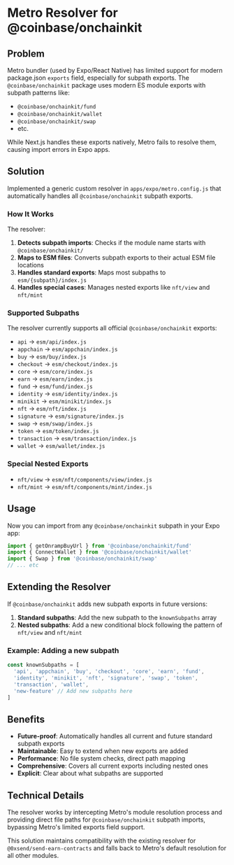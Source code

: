 # Metro Resolver for @coinbase/onchainkit

## Problem

Metro bundler (used by Expo/React Native) has limited support for modern package.json `exports` field, especially for subpath exports. The `@coinbase/onchainkit` package uses modern ES module exports with subpath patterns like:

- `@coinbase/onchainkit/fund`
- `@coinbase/onchainkit/wallet`
- `@coinbase/onchainkit/swap`
- etc.

While Next.js handles these exports natively, Metro fails to resolve them, causing import errors in Expo apps.

## Solution

Implemented a generic custom resolver in `apps/expo/metro.config.js` that automatically handles all `@coinbase/onchainkit` subpath exports.

### How It Works

The resolver:

1. **Detects subpath imports**: Checks if the module name starts with `@coinbase/onchainkit/`
2. **Maps to ESM files**: Converts subpath exports to their actual ESM file locations
3. **Handles standard exports**: Maps most subpaths to `esm/{subpath}/index.js`
4. **Handles special cases**: Manages nested exports like `nft/view` and `nft/mint`

### Supported Subpaths

The resolver currently supports all official `@coinbase/onchainkit` exports:

- `api` → `esm/api/index.js`
- `appchain` → `esm/appchain/index.js`
- `buy` → `esm/buy/index.js`
- `checkout` → `esm/checkout/index.js`
- `core` → `esm/core/index.js`
- `earn` → `esm/earn/index.js`
- `fund` → `esm/fund/index.js`
- `identity` → `esm/identity/index.js`
- `minikit` → `esm/minikit/index.js`
- `nft` → `esm/nft/index.js`
- `signature` → `esm/signature/index.js`
- `swap` → `esm/swap/index.js`
- `token` → `esm/token/index.js`
- `transaction` → `esm/transaction/index.js`
- `wallet` → `esm/wallet/index.js`

### Special Nested Exports

- `nft/view` → `esm/nft/components/view/index.js`
- `nft/mint` → `esm/nft/components/mint/index.js`

## Usage

Now you can import from any `@coinbase/onchainkit` subpath in your Expo app:

```typescript
import { getOnrampBuyUrl } from '@coinbase/onchainkit/fund'
import { ConnectWallet } from '@coinbase/onchainkit/wallet'
import { Swap } from '@coinbase/onchainkit/swap'
// ... etc
```

## Extending the Resolver

If `@coinbase/onchainkit` adds new subpath exports in future versions:

1. **Standard subpaths**: Add the new subpath to the `knownSubpaths` array
2. **Nested subpaths**: Add a new conditional block following the pattern of `nft/view` and `nft/mint`

### Example: Adding a new subpath

```javascript
const knownSubpaths = [
  'api', 'appchain', 'buy', 'checkout', 'core', 'earn', 'fund', 
  'identity', 'minikit', 'nft', 'signature', 'swap', 'token', 
  'transaction', 'wallet',
  'new-feature' // Add new subpaths here
]
```

## Benefits

- **Future-proof**: Automatically handles all current and future standard subpath exports
- **Maintainable**: Easy to extend when new exports are added
- **Performance**: No file system checks, direct path mapping
- **Comprehensive**: Covers all current exports including nested ones
- **Explicit**: Clear about what subpaths are supported

## Technical Details

The resolver works by intercepting Metro's module resolution process and providing direct file paths for `@coinbase/onchainkit` subpath imports, bypassing Metro's limited exports field support.

This solution maintains compatibility with the existing resolver for `@0xsend/send-earn-contracts` and falls back to Metro's default resolution for all other modules.
